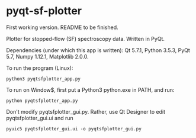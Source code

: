 # pyqt-sf-plotter
First working version. README to be finished.

Plotter for stopped-flow (SF) spectroscopy data. Written in PyQt.

Dependencies (under which this app is written): Qt 5.7.1, Python 3.5.3, PyQt 5.7, Numpy 1.12.1, Matplotlib 2.0.0.

To run the program (Linux):

    python3 pyqtsfplotter_app.py
    
To run on Window$, first put a Python3 python.exe in PATH, and run:

    python pyqtsfplotter_app.py

Don't modify pyqtsfplotter_gui.py. Rather, use Qt Designer to edit pyqtsfplotter_gui.ui and run

    pyuic5 pyqtsfplotter_gui.ui -o pyqtsfplotter_gui.py


